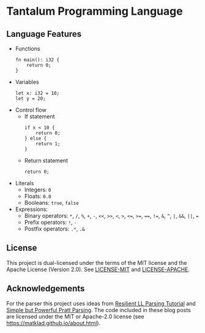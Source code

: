 # Tantalum Programming Language

## Language Features

- Functions
  ```
  fn main(): i32 {
      return 0;
  }
  ```
- Variables
  ```
  let x: i32 = 10;
  let y = 20;
  ```
- Control flow
  - If statement
    ```
    if x < 10 {
        return 0;
    } else {
        return 1;
    }
    ```
  - Return statement
    ```
    return 0;
    ```
- Literals
    - Integers: `0`
    - Floats: `0.0`
    - Booleans: `true`, `false`
- Expressions:
    - Binary operators: `*`, `/`, `%`, `+`, `-`, `<<`, `>>`, `<`, `>`, `<=`,
      `>=`, `==`, `!=`, `&`, `^`, `|`, `&&`, `||`, `=`
    - Prefix operators: `!`, `-`
    - Postfix operators: `.*`, `.&`

## License

This project is dual-licensed under the terms of the MIT license and the Apache
License (Version 2.0). See [LICENSE-MIT](LICENSE-MIT) and [LICENSE-APACHE](LICENSE-APACHE).

## Acknowledgements

For the parser this project uses ideas from [Resilient LL Parsing Tutorial] and
[Simple but Powerful Pratt Parsing]. The code included in these blog posts are
licensed under the MIT or Apache-2.0 license (see <https://matklad.github.io/about.html>).

[Resilient LL Parsing Tutorial]: https://matklad.github.io/2023/05/21/resilient-ll-parsing-tutorial.html

[Simple but Powerful Pratt Parsing]: https://matklad.github.io/2020/04/13/simple-but-powerful-pratt-parsing.html

